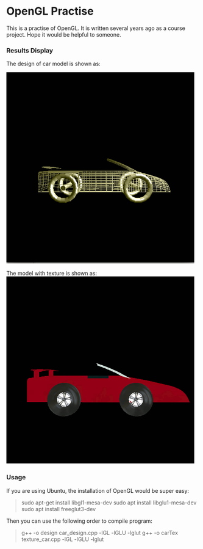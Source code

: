 # OpenGL Practise

This is a practise of OpenGL. It is written several years ago as a course project. Hope it would be helpful to someone.
<br />

### Results Display

The design of car model is shown as: 

![design car](./imgs/design.gif)


The model with texture is shown as: <br />
![texture car](./imgs/car.gif)

### Usage

If you are using Ubuntu, the installation of OpenGL would be super easy:

> sudo apt-get install libgl1-mesa-dev
> sudo apt install libglu1-mesa-dev
> sudo apt install freeglut3-dev

Then you can use the following order to compile program:

> g++ -o design car_design.cpp -lGL -lGLU -lglut
> g++ -o carTex texture_car.cpp -lGL -lGLU -lglut
